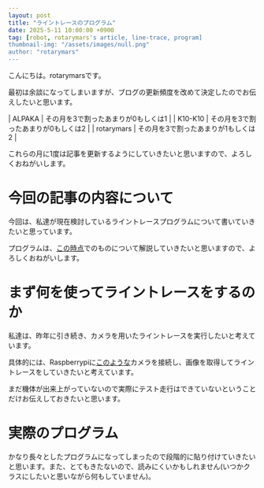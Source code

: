 ```yaml
---
layout: post
title: "ライントレースのプログラム"
date: 2025-5-11 10:00:00 +0900
tag: [robot, rotarymars's article, line-trace, program]
thumbnail-img: "/assets/images/null.png"
author: "rotarymars"
---
```

こんにちは。rotarymarsです。

最初は余談になってしまいますが、ブログの更新頻度を改めて決定したのでお伝えしたいと思います。

| ALPAKA | その月を3で割ったあまりが0もしくは1 |
| K10-K10 | その月を3で割ったあまりが0もしくは2 |
| rotarymars | その月を3で割ったあまりが1もしくは2 |

これらの月に1度は記事を更新するようにしていきたいと思いますので、よろしくおねがいします。

# 今回の記事の内容について
今回は、私達が現在検討しているライントレースプログラムについて書いていきたいと思っています。

プログラムは、[この時点](https://github.com/techno-robocup/robocup2025_raspberrypi_program/tree/2aa6a78f848aa399d7de8e9522e22457549cda2c)でのものについて解説していきたいと思いますので、よろしくおねがいします。

# まず何を使ってライントレースをするのか
私達は、昨年に引き続き、カメラを用いたライントレースを実行したいと考えています。

具体的には、Raspberrypiに[このような](https://www.marutsu.co.jp/pc/i/2582866/?srsltid=AfmBOopbmXQJaQxBT3iPoE_9YWJHDGGlkC7d1VmHUMrUX68OTDen-XPl)カメラを接続し、画像を取得してライントレースをしていきたいと考えています。

まだ機体が出来上がっていないので実際にテスト走行はできていないということだけお伝えしておきたいと思います。

# 実際のプログラム
かなり長々としたプログラムになってしまったので段階的に貼り付けていきたいと思います。また、とてもきたないので、読みにくいかもしれません(いつかクラスにしたいと思いながら何もしていません)。


